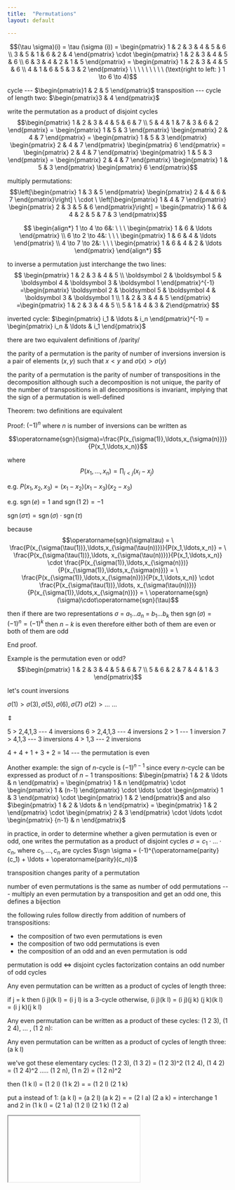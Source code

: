 ```yaml
---
title:  "Permutations"
layout: default

---
```


$$(\tau \sigma)(i) = \tau (\sigma (i)) = \begin{pmatrix} 1 & 2 & 3 & 4 & 5 & 6 \\ 3 & 5 & 1 & 6 & 2 & 4 \end{pmatrix} \cdot \begin{pmatrix} 1 & 2 & 3 & 4 & 5 & 6 \\ 6 & 3 & 4 & 2 & 1 & 5 \end{pmatrix} = \begin{pmatrix} 1 & 2 & 3 & 4 & 5 & 6 \\ 4 & 1 & 6 & 5 & 3 & 2 \end{pmatrix} \ \ \ \ \ \ \ \ \ (\text{right to left: } 1 \to 6 \to 4)$$
   
cycle --- $\begin{pmatrix}1 & 2 & 5 \end{pmatrix}$
transposition --- cycle of length two: $\begin{pmatrix}3 & 4 \end{pmatrix}$


write the permutation as a product of disjoint cycles
$$\begin{pmatrix} 1 & 2 & 3 & 4 & 5 & 6 & 7 \\ 5 & 4 & 1 & 7 & 3 & 6 & 2 \end{pmatrix} = \begin{pmatrix} 1 & 5 & 3 \end{pmatrix} \begin{pmatrix} 2 & 4 & 7 \end{pmatrix} = \begin{pmatrix} 1 & 5 & 3 \end{pmatrix} \begin{pmatrix} 2 & 4 & 7 \end{pmatrix} \begin{pmatrix} 6 \end{pmatrix} = \begin{pmatrix} 2 & 4 & 7 \end{pmatrix} \begin{pmatrix} 1 & 5 & 3 \end{pmatrix} = \begin{pmatrix} 2 & 4 & 7 \end{pmatrix} \begin{pmatrix} 1 & 5 & 3 \end{pmatrix} \begin{pmatrix} 6 \end{pmatrix}$$


multiply permutations:
$$\left[\begin{pmatrix} 1 & 3 & 5 \end{pmatrix} \begin{pmatrix} 2 & 4 & 6 & 7 \end{pmatrix}\right] \  \cdot \ \left[\begin{pmatrix} 1 & 4 & 7 \end{pmatrix} \begin{pmatrix} 2 & 3 & 5 & 6 \end{pmatrix}\right] = \begin{pmatrix} 1 & 6 & 4 & 2 & 5 & 7 & 3 \end{pmatrix}$$

$$
\begin{align*}
1 \to 4 \to 6&: \ \ \ \begin{pmatrix} 1 & 6 & \ldots \end{pmatrix} \\
6 \to 2 \to 4&: \ \ \ \begin{pmatrix} 1 & 6 & 4 & \ldots \end{pmatrix} \\
4 \to 7 \to 2&: \ \ \ \begin{pmatrix} 1 & 6 & 4 & 2 & \ldots \end{pmatrix}
\end{align*}
$$

to inverse a permutation just interchange the two lines:
$$
\begin{pmatrix} 1 & 2 & 3 & 4 & 5 \\ \boldsymbol 2 & \boldsymbol 5 & \boldsymbol 4 & \boldsymbol 3 & \boldsymbol 1 \end{pmatrix}^{-1}
    =\begin{pmatrix} \boldsymbol 2 & \boldsymbol 5 & \boldsymbol 4 & \boldsymbol 3 & \boldsymbol 1 \\ 1 & 2 & 3 & 4 & 5 \end{pmatrix}
    =\begin{pmatrix} 1 & 2 & 3 & 4 & 5 \\ 5 & 1 & 4 & 3 & 2\end{pmatrix}
$$


inverted cycle: $\begin{pmatrix} i_1 & \ldots & i_n \end{pmatrix}^{-1} = \begin{pmatrix} i_n & \ldots & i_1 \end{pmatrix}$



there are two equivalent definitions of /parity/

the parity of a permutation is the parity of number of inversions
inversion is a pair of elements $(x, \, y)$ such that $x < y$ and $\sigma(x) > \sigma(y)$
  

the parity of a permutation is the parity of number of transpositions in the decomposition
although such a decomposition is not unique, the parity of the number of transpositions in all decompositions is invariant, implying that the sign of a permutation is well-defined

Theorem: two definitions are equivalent

Proof: $(-1)^n$ where $n$ is number of inversions can be written as

$$\operatorname{sgn}(\sigma)=\frac{P(x_{\sigma(1)},\ldots,x_{\sigma(n)})}{P(x_1,\ldots,x_n)}$$

where
$$P(x_1,\ldots,x_n)=\prod_{i<j} (x_i - x_j)\;$$

e.g. $P(x_1, x_2, x_3) = (x_1 - x_2)(x_1 - x_3)(x_2 - x_3)\;$

e.g. $\operatorname{sgn}(e) = 1$ and $\operatorname{sgn}(1\ 2) = -1$

$\operatorname{sgn}(\sigma\tau) = \operatorname{sgn}(\sigma)\cdot\operatorname{sgn}(\tau)$

because
$$\operatorname{sgn}(\sigma\tau) = \
\frac{P(x_{\sigma(\tau(1))},\ldots,x_{\sigma(\tau(n))})}{P(x_1,\ldots,x_n)} = \
\frac{P(x_{\sigma(\tau(1))},\ldots, x_{\sigma(\tau(n))})}{P(x_1,\ldots,x_n)} \cdot \frac{P(x_{\sigma(1)},\ldots,x_{\sigma(n)})}{P(x_{\sigma(1)},\ldots,x_{\sigma(n)})} = \
\frac{P(x_{\sigma(1)},\ldots,x_{\sigma(n)})}{P(x_1,\ldots,x_n)} \cdot \frac{P(x_{\sigma(\tau(1))},\ldots, x_{\sigma(\tau(n))})}{P(x_{\sigma(1)},\ldots,x_{\sigma(n)})} = \
\operatorname{sgn}(\sigma)\cdot\operatorname{sgn}(\tau)$$

then if there are two representations $\sigma \ = \ a_1 \ldots a_n \ = \ b_1 \ldots b_k$
then $\operatorname{sgn}(\sigma) = (-1)^n = (-1)^k$
then $n-k$ is even
therefore 
either both of them are even 
or both of them are odd

End proof.

Example
is the permutation even or odd?
$$\begin{pmatrix} 1 & 2 & 3 & 4 & 5 & 6 & 7 \\ 5 & 6 & 2 & 7 & 4 & 1 & 3 \end{pmatrix}$$

let's count inversions

$\sigma(1) > \sigma(3),\,\sigma(5),\,\sigma(6),\,\sigma(7)$
$\sigma(2) > \ldots$
...

$\Updownarrow$

5 > 2,4,1,3 --- 4 inversions
6 > 2,4,1,3 --- 4 inversions
2 > 1 --- 1 inversion
7 > 4,1,3 --- 3 inversions
4 > 1,3 --- 2 inversions

4 + 4 + 1 + 3 + 2 = 14 --- the permutation is even

Another example:
the sign of $n$-cycle is $(-1)^{n-1}$ since
every $n$-cycle can be expressed as product of $n-1$ transpositions:
$\begin{pmatrix} 1 & 2 & \ldots & n \end{pmatrix} = \begin{pmatrix} 1 & n \end{pmatrix} \cdot \begin{pmatrix} 1 & (n-1) \end{pmatrix} \cdot \ldots \cdot \begin{pmatrix} 1 & 3 \end{pmatrix} \cdot \begin{pmatrix} 1 & 2 \end{pmatrix}$
and also
$\begin{pmatrix} 1 & 2 & \ldots & n \end{pmatrix} = \begin{pmatrix} 1 & 2 \end{pmatrix} \cdot \begin{pmatrix} 2 & 3 \end{pmatrix} \cdot \ldots \cdot \begin{pmatrix} {n-1} & n \end{pmatrix}$ 


in practice, in order to determine whether a given permutation is even or odd, one writes the permutation as a product of disjoint cycles
$\sigma = c_1 \cdot \ldots \cdot c_n$, where $c_1, \ldots, c_n$ are cycles
$\sgn \sigma = (-1)^{\operatorname{parity}(c_1) + \ldots + \operatorname{parity}(c_n)}$


transposition changes parity of a permutation

number of even permutations is the same as number of odd permutations --- multiply an even permutation by a transposition and get an odd one, this defines a bijection



the following rules follow directly from addition of numbers of transpositions:
- the composition of two even permutations is even
- the composition of two odd permutations is even
- the composition of an odd and an even permutation is odd
    
permutation is odd $\iff$ disjoint cycles factorization contains an odd number of odd cycles






Any even permutation can be written as a product of cycles of length three:

if j = k then (i j)(k l) = (i j l) is a 3-cycle
otherwise, (i j)(k l) = (i j)(j k) (j k)(k l) = (i j k)(j k l)



Any even permutation can be written as a product of these cycles: (1 2 3), (1 2 4), ... , (1 2 n):

Any even permutation can be written as a product of cycles of length three: (a k l)

we've got these elementary cycles:
(1 2 3),       (1 3 2) = (1 2 3)^2 
(1 2 4),       (1 4 2) = (1 2 4)^2 
.....
(1 2 n),       (1 n 2) = (1 2 n)^2 

then (1 k l) = (1 2 l) (1 k 2) =
             = (1 2 l) (2 1 k)

put a instead of 1:
(a k l) = (a 2 l) (a k 2) =
        = (2 l a) (2 a k) =    interchange 1 and 2 in (1 k l) 
        = (2 1 a) (1 2 l) (2 1 k) (1 2 a)




<iframe class="autoresize nodisplay superlearn-iframe" src="{{ site.superlearn_url }}/ht/asdf2?deckname=math -- permutations">
    <p>Your browser does not support iframes.</p>
</iframe>
